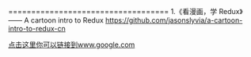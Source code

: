 ===================================
1.《看漫画，学 Redux》 —— A cartoon intro to Redux
https://github.com/jasonslyvia/a-cartoon-intro-to-redux-cn

[点击这里你可以链接到www.google.com](http://www.google.com)<br />
